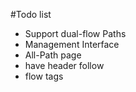 #Todo list

* Support dual-flow Paths
* Management Interface
* All-Path page
* have header follow
* flow tags
